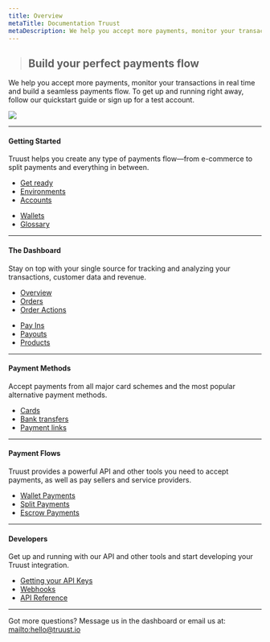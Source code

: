 ```yaml
---
title: Overview
metaTitle: Documentation Truust
metaDescription: We help you accept more payments, monitor your transactions in real time and build a seamless payments flow
---
```


> ## Build your perfect payments flow

We help you accept more payments, monitor your transactions in real time and build a seamless payments flow. To get up and running right away, follow our quickstart guide or sign up for a test account.

<div class="row hero">
  <div class="col-sm-4 col-sm-offset-4">

![](/assets/logo-truust.png)

  </div>
</div>

---

<div class="row">
<div class="col-xs-12">

#### Getting Started

</div>
<div class="col-sm-6">

Truust helps you create any type of payments flow—from e-commerce to split payments and everything in between.

</div>
<div class="col-sm-3">

- [Get ready](/getting-started)
- [Environments](/getting-started#environments)
- [Accounts](/getting-started#accounts)

</div>
<div class="col-sm-3">

- [Wallets](/getting-started#wallets)
- [Glossary](/getting-started#glossary)

</div>
</div>

---

<div class="row">
<div class="col-xs-12">

#### The Dashboard

</div>
<div class="col-sm-6">

Stay on top with your single source for tracking and analyzing your transactions, customer data and revenue.

</div>
<div class="col-sm-3">

- [Overview](/dashboard)
- [Orders](/dashboard#orders)
- [Order Actions](/dashboard#orderactions)

</div>
<div class="col-sm-3">

- [Pay Ins](/dashboard#payins)
- [Payouts](/dashboard#payouts)
- [Products](/dashboard#products)

</div>
</div>

---

<div class="row">
<div class="col-xs-12">

#### Payment Methods

</div>
<div class="col-sm-6">

Accept payments from all major card schemes and the most popular alternative payment methods.

</div>
<div class="col-sm-6">

- [Cards](/payment-methods#cards)
- [Bank transfers](/payment-methods#banktransfers)
- [Payment links](/payment-methods#paymentlinks)

</div>
</div>

---

<div class="row">
<div class="col-xs-12">

#### Payment Flows

</div>
<div class="col-sm-6">

Truust provides a powerful API and other tools you need to accept payments, as well as pay sellers and service providers.

</div>
<div class="col-sm-6">

- [Wallet Payments](/payment-flows#walletpayments)
- [Split Payments](/payment-flows#splitpayments)
- [Escrow Payments](/payment-flows#escrowpayments)

</div>
</div>

---

<div class="row">
<div class="col-xs-12">

#### Developers

</div>
<div class="col-sm-6">

Get up and running with our API and other tools and start developing your Truust integration.

</div>
<div class="col-sm-6">

- [Getting your API Keys](/developers#quickstart)
- [Webhooks](/developers#webhooks)
- [API Reference](/developers#apireference)

</div>
</div>

---

Got more questions? Message us in the dashboard or email us at: <mailto:hello@truust.io>
